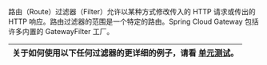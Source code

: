 路由（Route）过滤器（Filter）允许以某种方式修改传入的 HTTP 请求或传出的 HTTP 响应。路由过滤器的范围是一个特定的路由。Spring Cloud Gateway 包括许多内置的 GatewayFilter 工厂。

| 关于如何使用以下任何过滤器的更详细的例子，请看 [单元测试](https://github.com/spring-cloud/spring-cloud-gateway/tree/master/spring-cloud-gateway-server/src/test/java/org/springframework/cloud/gateway/filter/factory)。 |
| --- |


